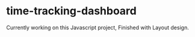 # time-tracking-dashboard
Currently working on this Javascript project, Finished with Layout design.
